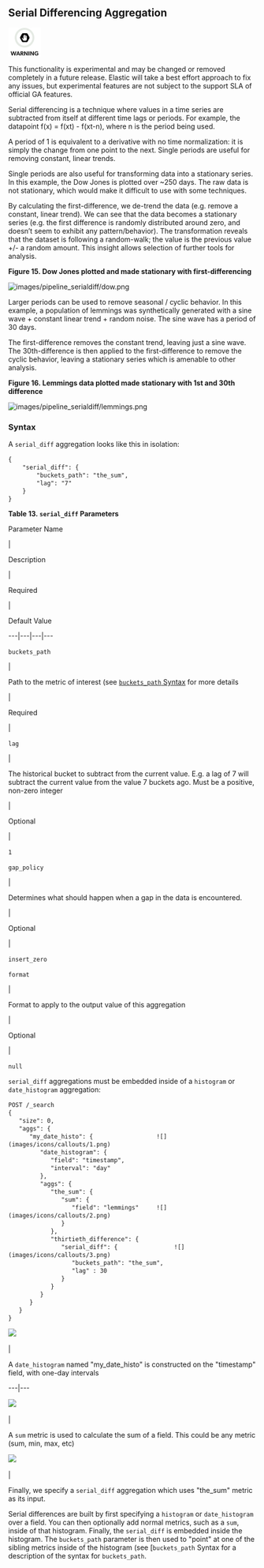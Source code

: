 ## Serial Differencing Aggregation

![Warning](images/icons/warning.png)

This functionality is experimental and may be changed or removed completely in a future release. Elastic will take a best effort approach to fix any issues, but experimental features are not subject to the support SLA of official GA features.

Serial differencing is a technique where values in a time series are subtracted from itself at different time lags or periods. For example, the datapoint f(x) = f(xt) - f(xt-n), where n is the period being used.

A period of 1 is equivalent to a derivative with no time normalization: it is simply the change from one point to the next. Single periods are useful for removing constant, linear trends.

Single periods are also useful for transforming data into a stationary series. In this example, the Dow Jones is plotted over ~250 days. The raw data is not stationary, which would make it difficult to use with some techniques.

By calculating the first-difference, we de-trend the data (e.g. remove a constant, linear trend). We can see that the data becomes a stationary series (e.g. the first difference is randomly distributed around zero, and doesn’t seem to exhibit any pattern/behavior). The transformation reveals that the dataset is following a random-walk; the value is the previous value +/- a random amount. This insight allows selection of further tools for analysis.

 **Figure 15. Dow Jones plotted and made stationary with first-differencing**

![images/pipeline_serialdiff/dow.png](images/pipeline_serialdiff/dow.png)

  


Larger periods can be used to remove seasonal / cyclic behavior. In this example, a population of lemmings was synthetically generated with a sine wave + constant linear trend + random noise. The sine wave has a period of 30 days.

The first-difference removes the constant trend, leaving just a sine wave. The 30th-difference is then applied to the first-difference to remove the cyclic behavior, leaving a stationary series which is amenable to other analysis.

 **Figure 16. Lemmings data plotted made stationary with 1st and 30th difference**

![images/pipeline_serialdiff/lemmings.png](images/pipeline_serialdiff/lemmings.png)

  


### Syntax

A `serial_diff` aggregation looks like this in isolation:
    
    
    {
        "serial_diff": {
            "buckets_path": "the_sum",
            "lag": "7"
        }
    }

 **Table 13. `serial_diff` Parameters**

Parameter Name

| 

Description

| 

Required

| 

Default Value  
  
---|---|---|---  
  
`buckets_path`

| 

Path to the metric of interest (see [`buckets_path` Syntax](search-aggregations-pipeline.html#buckets-path-syntax) for more details

| 

Required

|   
  
`lag`

| 

The historical bucket to subtract from the current value. E.g. a lag of 7 will subtract the current value from the value 7 buckets ago. Must be a positive, non-zero integer

| 

Optional

| 

`1`  
  
`gap_policy`

| 

Determines what should happen when a gap in the data is encountered.

| 

Optional

| 

`insert_zero`  
  
`format`

| 

Format to apply to the output value of this aggregation

| 

Optional

| 

`null`  
  
  


`serial_diff` aggregations must be embedded inside of a `histogram` or `date_histogram` aggregation:
    
    
    POST /_search
    {
       "size": 0,
       "aggs": {
          "my_date_histo": {                  ![](images/icons/callouts/1.png)
             "date_histogram": {
                "field": "timestamp",
                "interval": "day"
             },
             "aggs": {
                "the_sum": {
                   "sum": {
                      "field": "lemmings"     ![](images/icons/callouts/2.png)
                   }
                },
                "thirtieth_difference": {
                   "serial_diff": {                ![](images/icons/callouts/3.png)
                      "buckets_path": "the_sum",
                      "lag" : 30
                   }
                }
             }
          }
       }
    }

![](images/icons/callouts/1.png)

| 

A `date_histogram` named "my_date_histo" is constructed on the "timestamp" field, with one-day intervals   
  
---|---  
  
![](images/icons/callouts/2.png)

| 

A `sum` metric is used to calculate the sum of a field. This could be any metric (sum, min, max, etc)   
  
![](images/icons/callouts/3.png)

| 

Finally, we specify a `serial_diff` aggregation which uses "the_sum" metric as its input.   
  
Serial differences are built by first specifying a `histogram` or `date_histogram` over a field. You can then optionally add normal metrics, such as a `sum`, inside of that histogram. Finally, the `serial_diff` is embedded inside the histogram. The `buckets_path` parameter is then used to "point" at one of the sibling metrics inside of the histogram (see [`buckets_path` Syntax for a description of the syntax for `buckets_path`.
